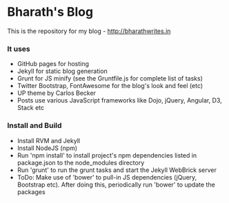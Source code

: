 Bharath's Blog
======================

This is the repository for my blog - http://bharathwrites.in

### It uses
* GitHub pages for hosting
* Jekyll for static blog generation
* Grunt for JS minify (see the Gruntfile.js for complete list of tasks)
* Twitter Bootstrap, FontAwesome for the blog's look and feel (etc)
* UP theme by Carlos Becker
* Posts use various JavaScript frameworks like Dojo, jQuery, Angular, D3, Stack etc

### Install and Build
* Install RVM and Jekyll
* Install NodeJS (npm)
* Run 'npm install' to install project's npm dependencies listed in package.json to the node_modules directory
* Run 'grunt' to run the grunt tasks and start the Jekyll WebBrick server
* ToDo: Make use of 'bower' to pull-in JS dependencies (jQuery, Bootstrap etc). After doing this, periodically run 'bower' to update the packages